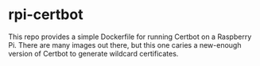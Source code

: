 # rpi-certbot

This repo provides a simple Dockerfile for running Certbot on a Raspberry Pi.
There are many images out there, but this one caries a new-enough version of
Certbot to generate wildcard certificates.
